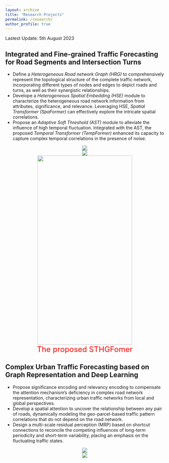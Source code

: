 ```yaml
---
layout: archive
title: "Research Projects"
permalink: /research/
author_profile: true
---
```

Lastest Update: 5th August 2023&nbsp; 

## Integrated and Fine-grained Traffic Forecasting for Road Segments and Intersection Turns

- Define a *Heterogeneous Road network Graph (HRG)* to comprehensively represent the topological structure of the complete traffic network, incorporating different types of nodes and edges to depict roads and turns, as well as their synergistic relationships.
- Develope a *Heterogeneous Spatial Embedding (HSE)* module to characterize the heterogeneous road network information from attributes, significance, and relevance. Leveraging HSE, *Spatial Transformer (SpaFormer)* can effectively explore the intricate spatial correlations.
- Propose an *Adaptive Soft Threshold (AST)* module to alleviate the influence of high temporal fluctuation. Integrated with the AST, the proposed *Temporal Transformer (TempFormer)* enhanced its capacity to capture complex temporal correlations in the presence of noise.
  
<center>
<img src="/homepage/images/STHG1.png">
</center>
<center>
<img src="/homepage//images/STHG3.png">
</center>

<center>
<img src="/homepage/images/STHG2.png" class="floatpic" width="300" height="600">
</center>

<center>
<font color='red'><font size=5>The proposed STHGFomer</font></font>
</center>

## Complex Urban Traffic Forecasting based on Graph Representation and Deep Learning

- Propose significance encoding and relevancy encoding to compensate the attention mechanism’s deficiency in complex road network representation, characterizing urban traffic networks from local and global perspectives.
- Develop a spatial attention to uncover the relationship between any pair of roads, dynamically modeling the geo-parcel-based traffic pattern correlations that do not depend on the road network.
- Design a multi-scale residual perception (MRP) based on shortcut connections to reconcile the competing influences of long-term periodicity and short-term variability, placing an emphasis on the fluctuating traffic states.

<center>
<img src="/homepage/images/FAST1.png">
</center>
<center>
<img src="/homepage/images/FAST2.png">
</center>





